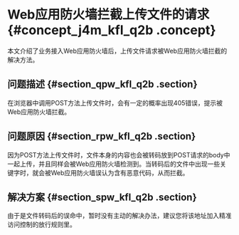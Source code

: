 # Web应用防火墙拦截上传文件的请求 {#concept_j4m_kfl_q2b .concept}

本文介绍了业务接入Web应用防火墙后，上传文件请求被Web应用防火墙拦截的解决方法。

## 问题描述 {#section_qpw_kfl_q2b .section}

在浏览器中调用POST方法上传文件时，会有一定的概率出现405错误，提示被Web应用防火墙拦截。

## 问题原因 {#section_rpw_kfl_q2b .section}

因为POST方法上传文件时，文件本身的内容也会被转码放到POST请求的body中一起上传，并且同样会被Web应用防火墙检测到。当转码后的文件中出现一些关键字时，就会被Web应用防火墙误认为含有恶意代码，从而拦截。

## 解决方案 {#section_spw_kfl_q2b .section}

由于是文件转码后的误命中，暂时没有主动的解决办法，建议您将该地址加入精准访问控制的放行规则里。

